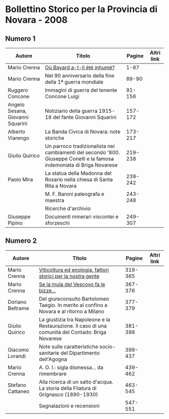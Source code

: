 # Bollettino Storico per la Provincia di Novara - 2008

## Numero 1

| Autore                           | Titolo                                                                                                                  | Pagine  | Altri link |
|----------------------------------|-------------------------------------------------------------------------------------------------------------------------|---------|------------|
| Mario Crenna                     | [Où Bayard a-t-il été inhumé?](http://www.ssno.it/SSN/ssn_attiv_santi.html#bayard)                                      | 1-87    |            |
| Mario Crenna                     | Nel 90 anniversario della fine della 1ª guerra mondiale                                                                 | 89-90   |            |
| Ruggero Concone                  | Immagini di guerra del tenente Concone Luigi                                                                            | 91-156  |            |
| Angelo Sesana, Giovanni Squarini | Notiziario della guerra 1915-18 del fante Giovanni Squarini                                                             | 157-172 |            |
| Alberto Viarengo                 | La Banda Civica di Novara: note storiche                                                                                | 173-217 |            |
| Giulio Quirico                   | Un parroco tradizionalista nei cambiamenti del secondo '800. Giuseppe Conelli e la famosa indemoniata di Briga Novarese | 219-238 |            |
| Paolo Mira                       | La statua della Madonna del Rosario nella chiesa di Santa Rita a Novara                                                 | 239-242 |            |
|                                  | M. F. Baroni paleografa e maestra                                                                                       | 243-248 |            |
|                                  | Ricerche d'archivio                                                                                                     |         |            |
| Giuseppe Pipino                  | Documenti minerari viscontei e sforzeschi                                                                               | 249-307 |            |

## Numero 2

| Autore           | Titolo                                                                                                            | Pagine  | Altri link |
|------------------|-------------------------------------------------------------------------------------------------------------------|---------|------------|
| Mario Crenna     | [Viticoltura ed enologia, fattori storici per la nostra gente](https://en.calameo.com/read/004733128fe890fa5077a) | 319-365 |            |
| Mario Crenna     | [Se la mula del Vescovo fa le bizze...](https://en.calameo.com/read/004733128e3acb421ecc4)                        | 367-376 |            |
| Doriano Beltrame | Del giureconsulto Bartolomeo Taegio. In merito al confino a Novara e al ritorno a Milano                          | 377-379 |            |
| Giulio Quirico   | La giustizia tra Napoleone e la Restaurazione. Il caso di una comunità del Contado: Briga Novarese                | 381-398 |            |
| Giacomo Lorandi  | Note sulle caratteristiche socio-sanitarie del Dipartimento dell'Agogna                                           | 399-437 |            |
| Mario Crenna     | A. O. I.: sigla dismessa... da rimembrare                                                                         | 439-462 |            |
| Stefano Cattaneo | Alla ricerca di un salto d'acqua. La storia della Filatura di Grignasco (1890-1930)                               | 463-545 |            |
|                  | Segnalazioni e recensioni                                                                                         | 547-551 |            |
